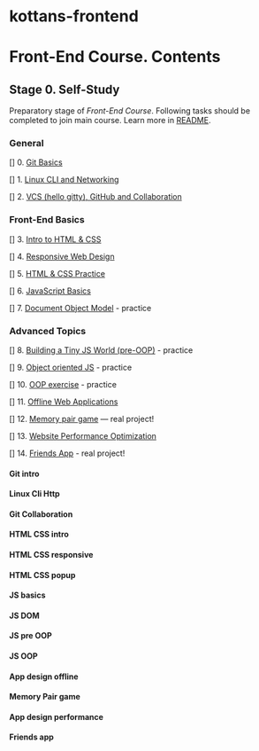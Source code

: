 # kottans-frontend

# Front-End Course. Contents

## Stage 0. Self-Study

Preparatory stage of _Front-End Course_. Following tasks should be completed
to join main course. Learn more in [README](README.md).

### General
 [] 0. [Git Basics](#0-git-intro)
 
 [] 1. [Linux CLI and Networking](#linux-cli-http)
 
 [] 2. [VCS (hello gitty), GitHub and Collaboration](#git-collaboration)

### Front-End Basics
 [] 3. [Intro to HTML & CSS](#html-css-intro)
 
 [] 4. [Responsive Web Design](#html-css-responsive)
 
 [] 5. [HTML & CSS Practice](#html-css-popup)
 
 [] 6. [JavaScript Basics](#js-basics)
 
 [] 7. [Document Object Model](#js-dom) - practice

### Advanced Topics
 [] 8. [Building a Tiny JS World (pre-OOP)](#js-pre-oop) - practice
 
 [] 9. [Object oriented JS](#js-oop) - practice
 
 [] 10. [OOP exercise](#js-post-oop) - practice
 
[] 11. [Offline Web Applications](#app-design-offline)

[] 12. [Memory pair game](#memory-pair-game) — real project!

[] 13. [Website Performance Optimization](#app-design-performance)

[] 14. [Friends App](#friends-app) - real project!

#### Git intro

#### Linux Cli Http

#### Git Collaboration

#### HTML CSS intro

#### HTML CSS responsive

#### HTML CSS popup

#### JS basics

#### JS DOM

#### JS pre OOP

#### JS OOP

#### App design offline

#### Memory Pair game

#### App design performance

#### Friends app
